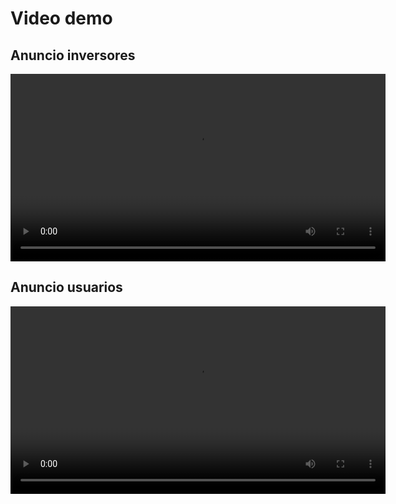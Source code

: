 # Video demo

## Anuncio inversores

<video controls width="600">
  <source src="/videos/HolosInversoresPPL.mp4" type="video/mp4" />
</video>

## Anuncio usuarios

<video controls width="600">
  <source src="/videos/AnuncioHolos.mp4" type="video/mp4" />
</video>